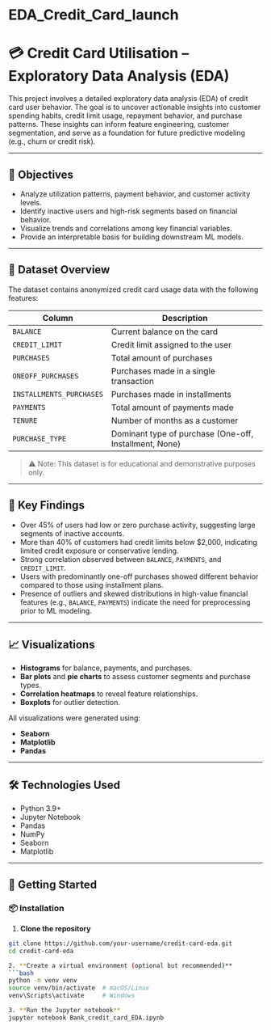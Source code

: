 # EDA_Credit_Card_launch

# 💳 Credit Card Utilisation – Exploratory Data Analysis (EDA)

This project involves a detailed exploratory data analysis (EDA) of credit card user behavior. The goal is to uncover actionable insights into customer spending habits, credit limit usage, repayment behavior, and purchase patterns. These insights can inform feature engineering, customer segmentation, and serve as a foundation for future predictive modeling (e.g., churn or credit risk).

---

## 📌 Objectives

- Analyze utilization patterns, payment behavior, and customer activity levels.
- Identify inactive users and high-risk segments based on financial behavior.
- Visualize trends and correlations among key financial variables.
- Provide an interpretable basis for building downstream ML models.

---

## 📂 Dataset Overview

The dataset contains anonymized credit card usage data with the following features:

| Column | Description |
|--------|-------------|
| `BALANCE` | Current balance on the card |
| `CREDIT_LIMIT` | Credit limit assigned to the user |
| `PURCHASES` | Total amount of purchases |
| `ONEOFF_PURCHASES` | Purchases made in a single transaction |
| `INSTALLMENTS_PURCHASES` | Purchases made in installments |
| `PAYMENTS` | Total amount of payments made |
| `TENURE` | Number of months as a customer |
| `PURCHASE_TYPE` | Dominant type of purchase (One-off, Installment, None) |

> ⚠️ Note: This dataset is for educational and demonstrative purposes only.

---

## 🧪 Key Findings

- Over 45% of users had low or zero purchase activity, suggesting large segments of inactive accounts.
- More than 40% of customers had credit limits below \$2,000, indicating limited credit exposure or conservative lending.
- Strong correlation observed between `BALANCE`, `PAYMENTS`, and `CREDIT_LIMIT`.
- Users with predominantly one-off purchases showed different behavior compared to those using installment plans.
- Presence of outliers and skewed distributions in high-value financial features (e.g., `BALANCE`, `PAYMENTS`) indicate the need for preprocessing prior to ML modeling.

---

## 📈 Visualizations

- **Histograms** for balance, payments, and purchases.
- **Bar plots** and **pie charts** to assess customer segments and purchase types.
- **Correlation heatmaps** to reveal feature relationships.
- **Boxplots** for outlier detection.

All visualizations were generated using:

- **Seaborn**
- **Matplotlib**
- **Pandas**

---

## 🛠️ Technologies Used

- Python 3.9+
- Jupyter Notebook
- Pandas
- NumPy
- Seaborn
- Matplotlib

---

## 🚀 Getting Started

### 📦 Installation

1. **Clone the repository**
```bash
git clone https://github.com/your-username/credit-card-eda.git
cd credit-card-eda

2. **Create a virtual environment (optional but recommended)**
```bash
python -m venv venv
source venv/bin/activate  # macOS/Linux
venv\Scripts\activate     # Windows

3. **Run the Jupyter notebook**
jupyter notebook Bank_credit_card_EDA.ipynb

